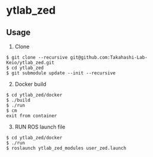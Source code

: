# ytlab_zed

## Usage
1. Clone
```
$ git clone --recursive git@github.com:Takahashi-Lab-Keio/ytlab_zed.git
$ cd ytlab_zed
$ git submodule update --init --recursive
```

2. Docker build
```
$ cd ytlab_zed/docker
$ ./build
$ ./run
$ cm
exit from container
```

3. RUN ROS launch file
```
$ cd ytlab_zed/docker
$ ./run
$ roslaunch ytlab_zed_modules user_zed.launch
```
